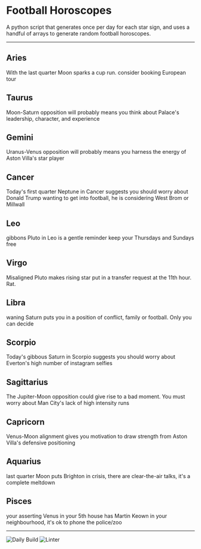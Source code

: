 # Football Horoscopes

A python script that generates once per day for each star sign, and uses a handful of arrays to generate random football horoscopes.

---

<!-- horoscopes_item starts -->
<h2>Aries</h2><p>With the last quarter Moon sparks a cup run. consider booking European tour</p><h2>Taurus</h2><p>Moon-Saturn opposition will probably means you think about Palace's leadership, character, and experience</p><h2>Gemini</h2><p>Uranus-Venus opposition will probably means you harness the energy of Aston Villa's star player</p><h2>Cancer</h2><p>Today's first quarter Neptune in Cancer suggests you should worry about Donald Trump wanting to get into football, he is considering West Brom or Millwall</p><h2>Leo</h2><p>gibbons Pluto in Leo is a gentle reminder keep your Thursdays and Sundays free</p><h2>Virgo</h2><p>Misaligned Pluto makes rising star put in a transfer request at the 11th hour. Rat.</p><h2>Libra</h2><p>waning Saturn puts you in a position of conflict, family or football. Only you can decide</p><h2>Scorpio</h2><p>Today's gibbous Saturn in Scorpio suggests you should worry about Everton's high number of instagram selfies</p><h2>Sagittarius</h2><p>The Jupiter-Moon opposition could give rise to a bad moment. You must worry about Man City's lack of high intensity runs</p><h2>Capricorn</h2><p>Venus-Moon alignment gives you motivation to draw strength from Aston Villa's defensive positioning</p><h2>Aquarius</h2><p>last quarter Moon puts Brighton in crisis, there are clear-the-air talks, it's a complete meltdown</p><h2>Pisces</h2><p>your asserting Venus in your 5th house has Martin Keown in your neighbourhood, it's ok to phone the police/zoo</p>
<!-- horoscopes_item ends -->

---

![Daily Build](https://github.com/MatBenfield/horofootball.thechels.uk/workflows/Daily%20Build/badge.svg) ![Linter](https://github.com/MatBenfield/horofootball.thechels.uk/workflows/Linter/badge.svg)
